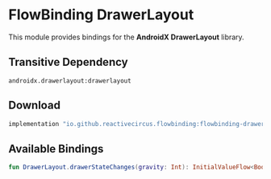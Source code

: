 # FlowBinding DrawerLayout

This module provides bindings for the **AndroidX DrawerLayout** library.

## Transitive Dependency

`androidx.drawerlayout:drawerlayout`

## Download

```groovy
implementation "io.github.reactivecircus.flowbinding:flowbinding-drawerlayout:${flowbinding_version}"
```

## Available Bindings

```kotlin
fun DrawerLayout.drawerStateChanges(gravity: Int): InitialValueFlow<Boolean>
```
